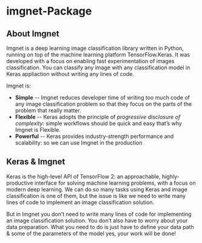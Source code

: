 # imgnet-Package

## About Imgnet

Imgnet is a deep learning image classification library written in Python, running on top of the machine learning platform TensorFlow.Keras. It was developed with a focus on enabling fast experimentation of images classification. You can classify any image with any classification model in Keras appliaction without writing any lines of code.


Imgnet is:

- **Simple** -- Imgnet reduces developer time of writing too much code of any image classification problem so that they focus on the parts of the problem that really matter.
- **Flexible** -- Keras adopts the principle of *progressive disclosure of complexity*: simple workflows should be quick and easy that’s why Imgnet is Flexible.
- **Powerful** -- Keras provides industry-strength performance and scalability: so we can use Imgnet in the production

## Keras & Imgnet 

Keras is the high-level API of TensorFlow 2: an approachable, highly-productive interface
for solving machine learning problems, with a focus on modern deep learning. We can do so many tasks using Keras and image classification is one of them, but the issue is like we need to write many lines of code to implement an image classification solution.

But in Imgnet you don’t need to write many lines of code for implementing an image classification solution. You don’t also have to worry about your data preparation. What you need to do is just have to define your data path & some of the parameters of the model yes, your work will be done!
